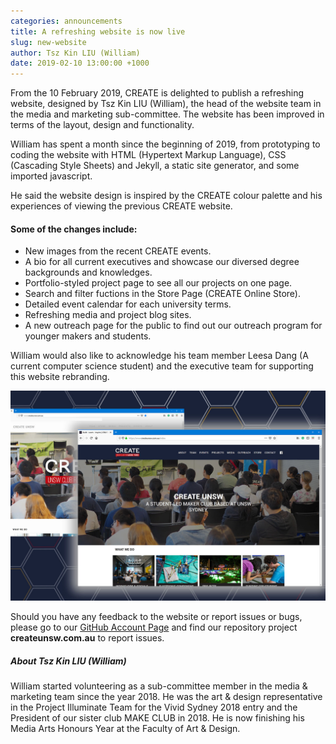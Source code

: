 ```yaml
---
categories: announcements
title: A refreshing website is now live
slug: new-website
author: Tsz Kin LIU (William)
date: 2019-02-10 13:00:00 +1000
---
```


From the 10 February 2019, CREATE is delighted to publish a refreshing website, designed by Tsz Kin LIU (William), the head of the website team in the media and marketing sub-committee. The website has been improved in terms of the layout, design and functionality.

William has spent a month since the beginning of 2019, from prototyping to coding the website with HTML (Hypertext Markup Language), CSS (Cascading Style Sheets) and Jekyll, a static site generator, and some imported javascript.

He said the website design is inspired by the CREATE colour palette and his experiences of viewing the previous CREATE website.

#### Some of the changes include:

- New images from the recent CREATE events.
- A bio for all current executives and showcase our diversed degree backgrounds and knowledges.
- Portfolio-styled project page to see all our projects on one page.
- Search and filter fuctions in the Store Page (CREATE Online Store).
- Detailed event calendar for each university terms.
- Refreshing media and project blog sites.
- A new outreach page for the public to find out our outreach program for younger makers and students.

William would also like to acknowledge his team member Leesa Dang (A current computer science student) and the executive team for supporting this website rebranding.

![Screenshot comparing the old and new website](/images/website_rebrand2019.jpg#post)

Should you have any feedback to the website or report issues or bugs, please go to our <a href="https://github.com/createunsw" target="_blank">GitHub Account Page</a> and find our repository project **createunsw.com.au** to report issues.

##### About Tsz Kin LIU (William)

William started volunteering as a sub-committee member in the media & marketing team since the year 2018. He was the art & design representative in the Project Illuminate Team for the Vivid Sydney 2018 entry and the President of our sister club MAKE CLUB in 2018. He is now finishing his Media Arts Honours Year at the Faculty of Art & Design.
